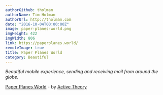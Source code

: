 ```yaml
---
authorGithub: tholman
authorName: Tim Holman
authorUrl: http://tholman.com
date: "2016-10-04T00:00:00Z"
image: paper-planes-world.png
imgHeight: 422
imgWidth: 806
link: https://paperplanes.world/
remoteImage: true
title: Paper Planes World
category: Beautiful
---
```


_Beautiful mobile experience, sending and receiving mail from around the globe._

[Paper Planes World](https://paperplanes.world/) - by [Active Theory](https://activetheory.net/)
